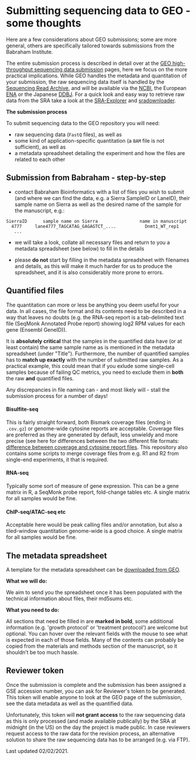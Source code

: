 # Submitting sequencing data to GEO - some thoughts

Here are a few considerations about GEO submissions; some are more general, others are specifically tailored towards submissions from the Babraham Institute.

The entire submission process is described in detail over at the [GEO high-throughput sequencing data submission](https://www.ncbi.nlm.nih.gov/geo/info/seq.html) pages, here we focus on the more practical implications. While GEO handles the metadata and quantitation of your submission, the raw sequencing data itself is handled by the [Sequencing Read Archive](https://www.ncbi.nlm.nih.gov/sra), and will be available via the [NCBI](https://trace.ncbi.nlm.nih.gov/Traces/sra/sra.cgi?), the European [ENA](https://www.ebi.ac.uk/ena/browser/home) or the Japanese [DDBJ](https://www.ddbj.nig.ac.jp/dra/index-e.html). For a quick look and easy way to retrieve raw data from the SRA take a look at the [SRA-Explorer](https://sra-explorer.info/) and [sradownloader](https://github.com/s-andrews/sradownloader).

**The submission process**

To submit sequencing data to the GEO repository you will need:
 - raw sequencing data (`FastQ` files), as well as 
 - some kind of application-specific quantitation (a `BAM` file is not sufficient), as well as
 - a metadata spreadsheet detailing the experiment and how the files are related to each other
 

## Submission from Babraham - step-by-step

- contact Babraham Bioinformatics with a list of files you wish to submit (and where we can find the data, e.g. a Sierra SampleID or LaneID), their sample name on Sierra as well as the desired name of the sample for the manuscript, e.g.:

```
SierraID      sample name on Sierra                name in manuscript
  4777     lane4777_TAGCATAG_GAGAGTCT_....           Dnmt1_WT_rep1
   ...
```

- we will take a look, collate all necessary files and return to you a metadata spreadsheet (see below) to fill in the details

- please **do not** start by filling in the metadata spreadsheet with filenames and details, as this will make it much harder for us to produce the spreadsheet, and it is also considerably more prone to errors.


## Quantified files

The quantitation can more or less be anything you deem useful for your data. In all cases, the file format and its contents need to be described in a way that leaves no doubts (e.g. the RNA-seq report is a tab-delimited text file (SeqMonk Annotated Probe report) showing log2 RPM values for each gene (Ensembl GeneID)).

It is **absolutely critical** that the samples in the quantified data have (or at least contain) the same sample name as is mentioned in the metadata spreadsheet (under "Title"). Furthermore, the number of quantified samples has to **match up exactly** with the number of submitted raw samples. As a practical example, this could mean that if you exlude some single-cell samples because of failing QC metrics, you need to exclude them in **both** the raw **and** quantified files.

Any discrepancies in file naming can - and most likely will - stall the submission process for a number of days!

#### Bisulfite-seq 

This is fairly straight forward, both Bismark coverage files (ending in `.cov.gz`) or genome-wide cytosine reports are acceptable. Coverage files are preferred as they are generated by default, less unwieldy and more precise (see here for differences between the two different file formats: [difference between coverage and cytosine report files](https://github.com/FelixKrueger/Bismark/blob/master/Docs/FAQ.md#context-changediscrepancy-between-bismark-coverage-and-genome-wide-cytosine-reports). This repository also contains some scripts to merge coverage files from e.g. R1 and R2 from single-end experiments, it that is required.

#### RNA-seq

Typically some sort of measure of gene expression. This can be a gene matrix in R, a SeqMonk probe report, fold-change tables etc. A single matrix for all samples would be fine.

#### ChIP-seq/ATAC-seq etc

Acceptable here would be peak calling files and/or annotation, but also a tiled-window quantitation genome-wide is a good choice. A single matrix for all samples would be fine.

## The metadata spreadsheet

A template for the metadata spreadsheet can be [downloaded from GEO](https://www.ncbi.nlm.nih.gov/geo/info/examples/seq_template.xlsx). 

**What we will do:**

We aim to send you the spreadsheet once it has been populated with the technical information about files, their md5sums etc.

**What you need to do:**

All sections that need be filled in are **marked in bold**, some additional information (e.g. 'growth protocol' or 'treatment protocol') are welcome but optional. You can hover over the relevant fields with the mouse to see what is expected in each of those fields. Many of the contents can probably be copied from the materials and methods section of the manuscript, so it shouldn’t be too much hassle.


## Reviewer token

Once the submission is complete and the submission has been assigned a GSE accession number, you can ask for Reviewer's token to be generated. This token will enable anyone to look at the GEO page of the submission, see the data metadata as well as the quantified data.

Unfortunately, this token will **not grant access** to the raw sequencing data as this is only processed (and made available publically) by the SRA at midnight (in the US) on the day the project is made public. In case reviewers request access to the raw data for the revision process, an alternative solution to share the raw sequencing data has to be arranged (e.g. via FTP).


Last updated 02/02/2021.


